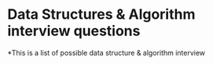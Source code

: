 # Data Structures & Algorithm interview questions


*This is a list of possible data structure & algorithm interview



